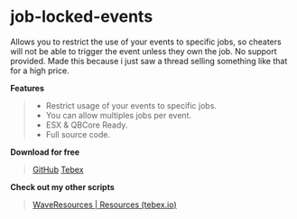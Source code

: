 # job-locked-events
Allows you to restrict the use of your events to specific jobs, so cheaters will not be able to trigger the event unless they own the job.
No support provided. Made this because i just saw a thread selling something like that for a high price.

**Features**
> - Restrict usage of your events to specific jobs.
> - You can allow multiples jobs per event.
> - ESX & QBCore Ready.
> - Full source code.

**Download for free**
> [GitHub](https://github.com/AYZNN/job-locked-events)
> [Tebex](https://waveresources.tebex.io/package/4941472)

**Check out my other scripts**
> [WaveResources | Resources (tebex.io)](https://waveresources.tebex.io/category/resources)

